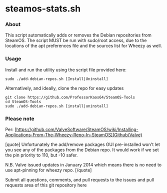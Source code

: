 # steamos-stats.sh

### About
This script automatically adds or removes the Debian repositories from SteamOS.
The script MUST be run with sudo/root access, due to the locations of the apt
preferences file and the sources list for Wheezy as well. 
 
### Usage

Install and run the utility using the script file provided here:
```
sudo ./add-debian-repos.sh [Install|Uninstall]
```

Alternatively, and ideally, clone the repo for easy updates
```
git clone https://github.com/ProfessorKaos64/SteamOS-Tools
cd SteamOS-Tools
sudo ./add-debian-repos.sh [install|uninstall]
```

### Please note

Per: [https://github.com/ValveSoftware/SteamOS/wiki/Installing-Applications-From-The-Wheezy-Repo-In-SteamOS](Github/Valve)

[quote]
Unfortunately the add/remove packages GUI pre-installed won't let you see any of the packages from the Debian repo. It would work if we set the pin priority to 110, but -10 safer.

N.B. Valve issued updates in January 2014 which means there is no need to use apt-pinning for wheezy repo. 
[/quote]

Submit all questions, comments, and pull requests to the issues and pull requests area of this git repository here

